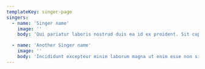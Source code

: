 ```yaml
---
templateKey: singer-page
singers:
  - name: 'Singer name'
    image: ''
    body: 'Qui pariatur laboris nostrud duis ea id ex proident. Sit cupidatat nisi labore tempor amet ipsum dolor Lorem ea qui deserunt tempor magna. Labore do veniam dolor sit magna aliqua mollit duis do eiusmod do cupidatat. Tempor id exercitation anim voluptate cillum sit exercitation commodo id quis magna exercitation.<br/>Incididunt excepteur minim laborum magna ut enim esse non sint. Et veniam sunt ea cillum nulla nostrud eiusmod aliqua exercitation adipisicing. Duis mollit dolor mollit aliquip culpa.'

  - name: 'Another Singer name'
    image: ''
    body: 'Incididunt excepteur minim laborum magna ut enim esse non sint. Et veniam sunt ea cillum nulla nostrud eiusmod aliqua exercitation adipisicing. Duis mollit dolor mollit aliquip culpa.'
---
```

